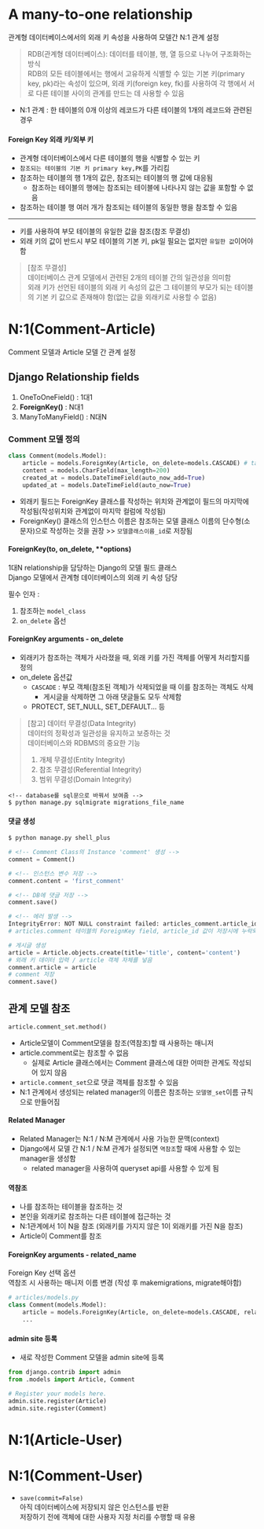 # A many-to-one relationship
관계형 데이터베이스에서의 외래 키 속성을 사용하여 모델간 N:1 관계 설정  
> RDB(관계형 데이터베이스): 데이터를 테이블, 행, 열 등으로 나누어 구조화하는 방식  
RDB의 모든 테이블에서는 행에서 고유하게 식별할 수 있는 기본 키(primary key, pk)라는 속성이 있으며, 외래 키(foreign key, fk)를 사용하여 각 행에서 서로 다른 테이블 사이의 관계를 만드는 데 사용할 수 있음   
- N:1 관계 : 한 테이블의 0개 이상의 레코드가 다른 테이블의 1개의 레코드와 관련된 경우 

#### Foreign Key 외래 키/외부 키
- 관계형 데이터베이스에서 다른 테이블의 행을 식별할 수 있는 키  
- `참조되는 테이블의 기본 키 primary key,PK`를 가리킴  
- 참조하는 테이블의 행 1개의 값은, 참조되는 테이블의 행 값에 대응됨  
    - 참조하는 테이블의 행에는 참조되는 테이블에 나타나지 않는 값을 포함할 수 없음  
- 참조하는 테이블 행 여러 개가 참조되는 테이블의 동일한 행을 참조할 수 있음
---
- 키를 사용하여 부모 테이블의 유일한 값을 참조(참조 무결성)
- 외래 키의 값이 반드시 부모 테이블의 기본 키, pk일 필요는 없지만 `유일한 값`이어야 함

> [참조 무결성]  
데이터베이스 관계 모델에서 관련된 2개의 테이블 간의 일관성을 의미함  
외래 키가 선언된 테이블의 외래 키 속성의 값은 그 테이블의 부모가 되는 테이블의 기본 키 값으로 존재해야 함(없는 값을 외래키로 사용할 수 없음)

# N:1(Comment-Article)
Comment 모델과 Article 모델 간 관계 설정  
## Django Relationship fields
1. OneToOneField() : 1대1
2. **ForeignKey()** : N대1
3. ManyToManyField() : N대N
### Comment 모델 정의
```python
class Comment(models.Model):
    article = models.ForeignKey(Article, on_delete=models.CASCADE) # table에서 article_id로 저장됨 
    content = models.CharField(max_length=200)
    created_at = models.DateTimeField(auto_now_add=True)
    updated_at = models.DateTimeField(auto_now=True)
```
- 외래키 필드는 ForeignKey 클래스를 작성하는 위치와 관계없이 필드의 마지막에 작성됨(작성위치와 관계없이 마지막 컬럼에 작성됨) 
- ForeignKey() 클래스의 인스턴스 이름은 참조하는 모델 클래스 이름의 단수형(소문자)으로 작성하는 것을 권장 >> `모델클래스이름_id`로 저장됨

#### ForeignKey(to, on_delete, **options)
1대N relationship을 담당하는 Django의 모델 필드 클래스  
Django 모델에서 관계형 데이터베이스의 외래 키 속성 담당  

필수 인자 : 
1. 참조하는 `model_class` 
2. `on_delete` 옵선

#### ForeignKey arguments - on_delete
- 외래키가 참조하는 객체가 사라졌을 때, 외래 키를 가진 객체를 어떻게 처리할지를 정의  
- on_delete 옵션값 
    - `CASCADE` : 부모 객체(참조된 객체)가 삭제되었을 때 이를 참조하는 객체도 삭제   
        - 게시글을 삭제하면 그 아래 댓글들도 모두 삭제함
    - PROTECT, SET_NULL, SET_DEFAULT... 등

> [참고] 데이터 무결성(Data Integrity)  
> 데이터의 정확성과 일관성을 유지하고 보증하는 것  
> 데이터베이스와 RDBMS의 중요한 기능  
> 1. 개체 무결성(Entity Integrity)
> 2. 참조 무결성(Referential Integrity)
> 3. 범위 무결성(Domain Integrity)

```terminal
<!-- database를 sql문으로 바꿔서 보여줌 -->
$ python manage.py sqlmigrate migrations_file_name
```
#### 댓글 생성
```python
$ python manage.py shell_plus

# <!-- Comment Class의 Instance 'comment' 생성 -->
comment = Comment()

# <!-- 인스턴스 변수 저장 -->
comment.content = 'first_comment'

# <!-- DB에 댓글 저장 -->
comment.save()

# <!-- 에러 발생 -->
IntegrityError: NOT NULL constraint failed: articles_comment.article_id
# articles.comment 테이블의 ForeignKey field, article_id 값이 저장시에 누락되었기 때문

# 게시글 생성
article = Article.objects.create(title='title', content='content')
# 외래 키 데이터 입력 / article 객체 자체를 넣음
comment.article = article
# comment 저장
comment.save()
```

## 관계 모델 참조
```python
article.comment_set.method()
```
- Article모델이 Comment모델을 참조(역참조)할 때 사용하는 매니저
- article.comment로는 참조할 수 없음  
    - 실제로 Article 클래스에서는 Comment 클래스에 대한 어떠한 관계도 작성되어 있지 않음  
- `article.comment_set`으로 댓글 객체를 참조할 수 있음
- N:1 관계에서 생성되는 related manager의 이름은 참조하는 `모델명_set`이름 규칙으로 만들어짐  
#### Related Manager
- Related Manager는 N:1 / N:M 관계에서 사용 가능한 문맥(context)  
- Django에서 모델 간 N:1 / N:M 관계가 설정되면 `역참조`할 때에 사용할 수 있는 manager을 생성함  
    - related manager을 사용하여 queryset api를 사용할 수 있게 됨 
#### 역참조
- 나를 참조하는 테이블을 참조하는 것
- 본인을 외래키로 참조하는 다른 테이블에 접근하는 것  
- N:1관계에서 1이 N을 참조 (외래키를 가지지 않은 1이 외래키를 가진 N을 참조)
- Article이 Comment를 참조


#### ForeignKey arguments - related_name
Foreign Key 선택 옵션  
역참조 시 사용하는 매니저 이름 변경 (작성 후 makemigrations, migrate해야함)  
```python
# articles/models.py
class Comment(models.Model):
    article = models.ForeignKey(Article, on_delete=models.CASCADE, related_name='comments')
    ...
```

#### admin site 등록
- 새로 작성한 Comment 모델을 admin site에 등록
```python
from django.contrib import admin
from .models import Article, Comment

# Register your models here.
admin.site.register(Article)
admin.site.register(Comment)
```


# N:1(Article-User)


# N:1(Comment-User)

- `save(commit=False)`  
아직 데이터베이스에 저장되지 않은 인스턴스를 반환  
저장하기 전에 객체에 대한 사용자 지정 처리를 수행할 때 유용